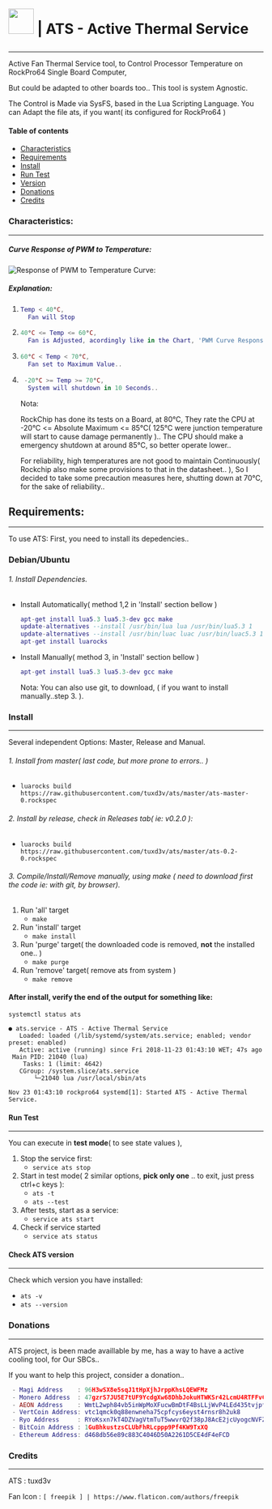 # <p align="bottom"><img height="50" width="50" src="https://github.com/tuxd3v/ats/blob/master/docs/fan.svg" /> | ATS - Active Thermal Service</p>
---
Active Fan Thermal Service tool, to Control Processor Temperature on RockPro64 Single Board Computer,

But could be adapted to other boards too..
This tool is system Agnostic.

The Control is Made via SysFS, based in the Lua Scripting Language.
You can Adapt the file ats, if you want( its configured  for RockPro64 )


#### Table of contents
* [Characteristics](#characteristics)
* [Requirements](#requirements)
* [Install](#install)
* [Run Test](#run-test)
* [Version](#check-ats-version)
* [Donations](#donations)
* [Credits](#credits)

### Characteristics:
----
#####  Curve Response of PWM to Temperature:

![Response of PWM to Temperature Curve:](https://github.com/tuxd3v/ats/blob/master/docs/response_curve.png)

##### Explanation:
    
1. ```lua
   Temp < 40°C,
     Fan will Stop
   ```
2. ```lua
   40°C <= Temp <= 60°C,
     Fan is Adjusted, acordingly like in the Chart, 'PWM Curve Response'
   ```
3. ```lua
   60°C < Temp < 70°C,
     Fan set to Maximum Value..
4. ```lua
    -20°C >= Temp >= 70°C,
     System will shutdown in 10 Seconds..
   ```
	Nota:
	
	RockChip has done its tests on a Board, at 80°C,
	They rate the CPU at -20°C <= Absolute Maximum <= 85°C( 125°C were junction temperature will start to cause damage permanently )..
	The CPU should make a emergency shutdown at around 85°C, so better operate lower..

	For reliability, high temperatures are not good to maintain Continuously( Rockchip also make some provisions to that in the datasheet.. ),
	So I decided to take some precaution measures here, shutting down at 70°C, for the sake of reliability..



## Requirements:
----
To use ATS: First, you need to install its depedencies..

### Debian/Ubuntu

###### 1. Install Dependencies.
   * Install Automatically( method 1,2 in 'Install' section bellow )
     ```lua
     apt-get install lua5.3 lua5.3-dev gcc make
     update-alternatives --install /usr/bin/lua lua /usr/bin/lua5.3 1
     update-alternatives --install /usr/bin/luac luac /usr/bin/luac5.3 1
     apt-get install luarocks 
     ```
   * Install Manually( method 3, in 'Install' section bellow )
     ```lua
     apt-get install lua5.3 lua5.3-dev gcc make
     ```
     Nota:
     You can also use git, to download, ( if you want to install manually..step 3. ).

### Install
----
Several independent Options: Master, Release and Manual.

###### 1. Install from master( last code, but more prone to errors.. )
   * `luarocks build  https://raw.githubusercontent.com/tuxd3v/ats/master/ats-master-0.rockspec`

###### 2. Install by release, check in Releases tab( ie: v0.2.0 ):
   * `luarocks build  https://raw.githubusercontent.com/tuxd3v/ats/master/ats-0.2-0.rockspec`

###### 3. Compile/Install/Remove manually, using make ( need to download first the code ie: with git, by browser).
 1. Run 'all' target
    *  `make`
 2. Run 'install' target
    * `make install`
 3. Run 'purge' target( the downloaded code is removed, **not** the installed one.. )
    * `make purge`
 4. Run 'remove' target( remove ats from system )
    * `make remove`

#### After install, verify the end of the output for something like:
	systemctl status ats

	● ats.service - ATS - Active Thermal Service
	   Loaded: loaded (/lib/systemd/system/ats.service; enabled; vendor preset: enabled)
	   Active: active (running) since Fri 2018-11-23 01:43:10 WET; 47s ago
	 Main PID: 21040 (lua)
	    Tasks: 1 (limit: 4642)
	   CGroup: /system.slice/ats.service
		   └─21040 lua /usr/local/sbin/ats

	Nov 23 01:43:10 rockpro64 systemd[1]: Started ATS - Active Thermal Service.

#### Run Test
----
You can execute in **test mode**( to see state values ),

 1. Stop the service first:
    * `service ats stop`
 2. Start in test mode( 2 similar options, **pick only one** .. to exit, just press ctrl+c keys ):
    * `ats -t`
    * `ats --test`
 3. After tests, start as a service:
    * `service ats start`
 4. Check if service started
    * `service ats status`

#### Check ATS version
----
Check which version you have installed:
 * `ats -v`
 * `ats --version`

### Donations
----
ATS project, is been made availlable by me, has a way to have a active cooling tool, for Our SBCs..

If you want to help this project, consider a donation..
```lua
 - Magi Address    : 96H3wSX8e5sqJ1tHpXjhJrppKhsLQEWFMz
 - Monero Address  : 47gzrS7JU5E7tUF9YcdgXw68DhbJokuHTWKSr42LcmU4RTFFvCoU8W7NDjauef5kGQY5WRZXfoVWENutt3afKv9YDufEgJx
 - AEON Address    : WmtL2wph84vb5inWpMoXFucwBmDtF4BsLLjWvP4LEd435tvjpfcUTjegSXKnrT3FjATzo8X8ouSwVArooxmauniP2TLKCXQdc
 - VertCoin Address: vtc1qmck0q88enwneha75cpfcys6eyst4rnsr8h2uk8
 - Ryo Address     : RYoKsxn7kT4DZVagVtmTuT5wwvrQ2f38pJ8AcE2jcUyogcNVFZ2syeN
 - BitCoin Address : 1GuBhkustzsCLUbFhRLcppp9Pf4KW9TxXQ
 - Ethereum Address: d468db56e89c883C4046D50A2261D5CE4dF4eFCD
```
### Credits
----
ATS             : tuxd3v

Fan Icon	: `[ freepik ] | https://www.flaticon.com/authors/freepik`
